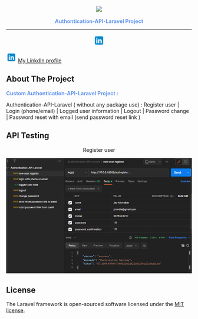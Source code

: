 <p align="center"><a href="https://laravel.com" target="_blank"><img src="https://raw.githubusercontent.com/laravel/art/master/logo-lockup/5%20SVG/2%20CMYK/1%20Full%20Color/laravel-logolockup-cmyk-red.svg" width="100"></a></p>
<p style="font-weight:bold;color:cornflowerblue" align="center">Authontication-API-Laravel Project</p>
<hr>

<p align="center"><a href="https://www.linkedin.com/in/jaychandnirmalkar/" target="_blank"><img src="public\lnkdn.svg" width="30"></a></p>

<img alt="" src="public\lnkdn.svg" width="28"/>
<a href="https://www.linkedin.com/in/jaychandnirmalkar/">My LinkdIn profile</a>




## About The Project
<p style="font-weight:bold;color:cornflowerblue "> Custom Authontication-API-Laravel Project :</p>
Authentication-API-Laravel ( without any package use) : Register user | Login (phone/email) | Logged user information | Logout | Password change | Password reset with email (send password reset link ) 

## API Testing
<p align="center">Register user<a href="#" target="_blank"></a></p>
<p align="center"><img  src="public\api-testing-img\reg.png" width="700"></p>





## License

The Laravel framework is open-sourced software licensed under the [MIT license](https://opensource.org/licenses/MIT).